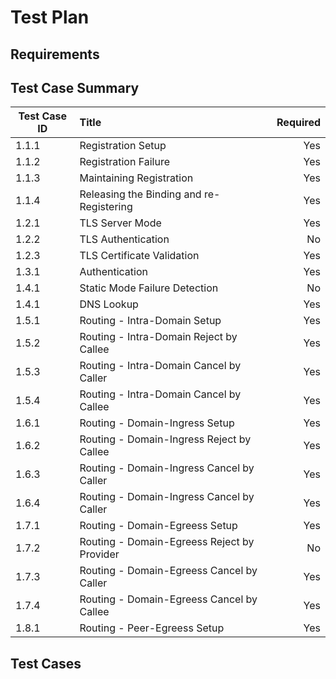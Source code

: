 # Test Plan

## Requirements
## Test Case Summary

| Test Case ID | Title                                        | Required  |
| ------------ |:-------------------------------------------- | ---------:|
|  1.1.1       |  Registration Setup                          | Yes       |
|  1.1.2       |  Registration Failure                        | Yes       |
|  1.1.3       |  Maintaining Registration                    | Yes       |
|  1.1.4       |  Releasing the Binding and re-Registering    | Yes       |
|  1.2.1       |  TLS Server Mode                             | Yes       |
|  1.2.2       |  TLS Authentication                          | No        |
|  1.2.3       |  TLS Certificate Validation                  | Yes       |
|  1.3.1       |  Authentication                              | Yes       |
|  1.4.1       |  Static Mode Failure Detection               | No        |
|  1.4.1       |  DNS Lookup                                  | Yes       |
|  1.5.1       |  Routing - Intra-Domain Setup                | Yes       |
|  1.5.2       |  Routing - Intra-Domain Reject by Callee     | Yes       |
|  1.5.3       |  Routing - Intra-Domain Cancel by Caller     | Yes       |
|  1.5.4       |  Routing - Intra-Domain Cancel by Callee     | Yes       |
|  1.6.1       |  Routing - Domain-Ingress Setup              | Yes       |
|  1.6.2       |  Routing - Domain-Ingress Reject by Callee   | Yes       |
|  1.6.3       |  Routing - Domain-Ingress Cancel by Caller   | Yes       |
|  1.6.4       |  Routing - Domain-Ingress Cancel by Caller   | Yes       |
|  1.7.1       |  Routing - Domain-Egreess Setup              | Yes       |
|  1.7.2       |  Routing - Domain-Egreess Reject by Provider | No        |
|  1.7.3       |  Routing - Domain-Egreess Cancel by Caller   | Yes       |
|  1.7.4       |  Routing - Domain-Egreess Cancel by Callee   | Yes       |
|  1.8.1       |  Routing - Peer-Egreess Setup                | Yes       |

## Test Cases
